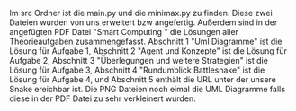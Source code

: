 Im src Ordner ist die main.py und die minimax.py zu finden. Diese zwei Dateien wurden von uns erweitert bzw angefertig.
Außerdem sind in der angefügten PDF Datei "Smart Computing " die Lösungen aller Theorieaufgaben zusammengefasst. Abschnitt 1 "Uml Diagramme" ist die Lösung für Aufgabe 1, Abschnitt 2 "Agent und Konzepte" ist die Lösung für Aufgabe 2, Abschnitt 3 "Überlegungen und weitere Strategien" ist die Lösung für Aufgabe 3, Abschnitt 4 "Rundumblick Battlesnake" ist die Lösung für Aufgabe 4, und Abschnitt 5 enthält die URL unter der unsere Snake ereichbar ist. Die PNG Dateien noch eimal die UML Diagramme falls diese in der PDF Datei zu sehr verkleinert wurden.


